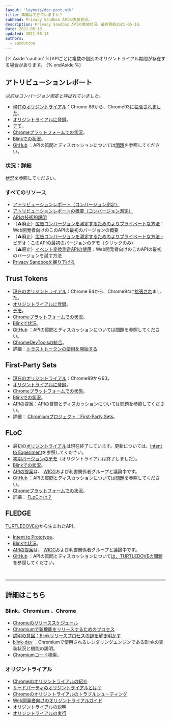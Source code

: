 ```yaml
---
layout: 'layouts/doc-post.njk'
title: 準備はできていますか？
subhead: Privacy Sandbox APIの実装状況。
description: Privacy Sandbox APIの実装状況。最終更新2021-05-18。
date: 2021-05-18
updated: 2021-08-18
authors:
  - samdutton
---
```


{% Aside 'caution' %}APIごとに複数の個別のオリジントライアル期間が存在する場合があります。 {% endAside %}

## アトリビューションレポート

*以前はコンバージョン測定と呼ばれていました。*

- [現在のオリジントライアル](https://web.dev/origin-trials/)：Chrome 86から、Chrome93に[拡張されました](https://groups.google.com/u/1/a/chromium.org/g/attribution-reporting-api-dev/c/ZKf9T8sRqAM)。
- [オリジントライアルに登録](https://developer.chrome.com/origintrials/#/view_trial/3411476717733150721)。
- [デモ](https://goo.gle/demo-event-level-conversion-measurement-api)。
- [Chromeプラットフォームでの状況](https://www.chromestatus.com/features/6412002824028160)。
- [Blinkでの状況](https://groups.google.com/a/chromium.org/g/blink-dev/search?q=conversion%20measurement)。
- [GitHub](https://github.com/WICG/conversion-measurement-api/) ：APIの質問とディスカッションについては[問題](https://github.com/WICG/conversion-measurement-api/issues)を参照してください。

### 状況：詳細

[状況](/docs/privacy-sandbox/attribution-reporting-introduction/#status)を参照してください。

### すべてのリソース

- [アトリビューションレポート（コンバージョン測定）](/docs/privacy-sandbox/attribution-reporting)
- [アトリビューションレポートの概要（コンバージョン測定）](/docs/privacy-sandbox/attribution-reporting-introduction)
- [APIの技術的説明](https://github.com/WICG/conversion-measurement-api/)
- （⚠️廃止）[広告コンバージョンを測定するためのよりプライベートな方法](https://web.dev/conversion-measurement/)：Web開発者向けのこのAPIの最初のバージョンの概要
- （⚠️廃止）[広告コンバージョンを測定するためのよりプライベートな方法 - ビデオ](https://www.youtube.com/watch?v=jcDfOoWwZcM)：このAPIの最初のバージョンのデモ（クリックのみ）
- （⚠️廃止）[イベント変換測定APIの使用](https://web.dev/using-conversion-measurement/)：Web開発者向けのこのAPIの最初のバージョンを試す方法
- [Privacy Sandboxを掘り下げる](https://web.dev/digging-into-the-privacy-sandbox)

## Trust Tokens

- [現在のオリジントライアル](https://web.dev/origin-trials/)：Chrome 84から、Chrome94に[拡張され](https://groups.google.com/a/chromium.org/g/blink-dev/c/-W90wVkS0Ks/m/Jfh5-ZWpAQAJ)ました。
- [オリジントライアルに登録](https://developer.chrome.com/origintrials/#/view_trial/2479231594867458049)。
- [デモ](https://trust-token-demo.glitch.me/)。
- [Chromeプラットフォームでの状況](https://www.chromestatus.com/feature/5078049450098688)。
- [Blinkで状況](https://groups.google.com/a/chromium.org/g/blink-dev/search?q=trust%tokens)。
- [GitHub](https://github.com/WICG/trust-token-api) ：APIの質問とディスカッションについては[問題](https://github.com/WICG/trust-token-api/issues)を参照してください。
- [ChromeDevToolsの統合](https://developers.google.com/web/updates/2021/01/devtools?utm_source=devtools#trust-token)。
- 詳細：[トラストトークンの使用を開始する](https://web.dev/trust-tokens/)

## First-Party Sets

- [現在のオリジントライアル](https://web.dev/origin-trials/)：Chrome89から93。
- [オリジントライアルに登録](https://developer.chrome.com/origintrials/#/view_trial/988540118207823873)。
- [Chromeプラットフォームでの状態](https://chromestatus.com/feature/5640066519007232)。
- [Blinkでの状況](https://groups.google.com/a/chromium.org/g/blink-dev/search?q=first-party%20sets)。
- [APIの提案](https://github.com/privacycg/first-party-sets)：APIの質問とディスカッションについては[問題](hhttps://github.com/privacycg/first-party-sets/issues)を参照してください。
- 詳細： [Chromiumプロジェクト：First-Party Sets](https://www.chromium.org/updates/first-party-sets)。

## FLoC

- 最初の[オリジントライアル](https://web.dev/origin-trials)は現在終了しています。更新については、[Intent to Experiment](https://groups.google.com/a/chromium.org/g/blink-dev/c/MmijXrmwrJs)を参照してください。
- [初期バージョンのデモ](https://floc.glitch.me/)（オリジントライアルは終了しました）。
- [Blinkでの状況](https://groups.google.com/a/chromium.org/g/blink-dev/search?q=floc)。
- [APIの提案](https://github.com/WICG/floc)は、 [WICG](https://www.w3.org/community/wicg/)および利害関係者グループと議論中です。
- [GitHub](https://github.com/WICG/floc) ：APIの質問とディスカッションについては[問題](https://github.com/WICG/floc/issues)を参照してください。
- [Chromeプラットフォームでの状況](https://www.chromestatus.com/features/5710139774468096)。
- 詳細： [FLoCとは？](https://web.dev/floc/)

## FLEDGE

[TURTLEDOVEの](https://github.com/WICG/turtledove)から生まれたAPI。

- [Intent to Prototype](https://groups.google.com/a/chromium.org/g/blink-dev/c/w9hm8eQCmNI/m/LqT59250CAAJ)。
- [Blinkで状況](https://groups.google.com/a/chromium.org/g/blink-dev/search?q=fledge)。
- [APIの提案](https://github.com/WICG/turtledove/blob/main/FLEDGE.md)は、 [WICG](https://www.w3.org/community/wicg/)および利害関係者グループと議論中です。
- [GitHub](https://github.com/WICG/turtledove/blob/main/FLEDGE.md) ：APIの質問とディスカッションについて[は、TURTLEDOVEの問題](https://github.com/WICG/turtledove/issues)を参照してください。

<br>

---

## 詳細はこちら

### Blink、Chromium 、Chrome

- [Chromeのリリーススケジュール](https://www.chromestatus.com/features/schedule)
- [Chromiumで新機能をリリースするためのプロセス](https://www.chromium.org/blink/launching-features)
- [説明の意図：Blinkリリースプロセスの謎を解き明かす](https://www.youtube.com/watch?time_continue=291&v=y3EZx_b-7tk)
- [blink-dev](https://groups.google.com/a/chromium.org/g/blink-dev/) ：Chromiumで使用されるレンダリングエンジンであるBlinkの実装状況と機能の説明。
- [Chromiumコード検索](https://source.chromium.org/)。

### オリジントライアル

- [Chromeのオリジントライアルの紹介](https://web.dev/origin-trials/)
- [サードパーティのオリジントライアルとは？](https://web.dev/third-party-origin-trials)
- [Chromeのオリジントライアルのトラブルシューティング](https://developer.chrome.com/blog/origin-trial-troubleshooting/)
- [Web開発者向けのオリジントライアルガイド](https://github.com/GoogleChrome/OriginTrials/blob/gh-pages/developer-guide.md)
- [オリジントライアルの説明](https://github.com/GoogleChrome/OriginTrials/blob/gh-pages/explainer.md)
- [オリジントライアルの実行](https://www.chromium.org/blink/origin-trials/running-an-origin-trial)
